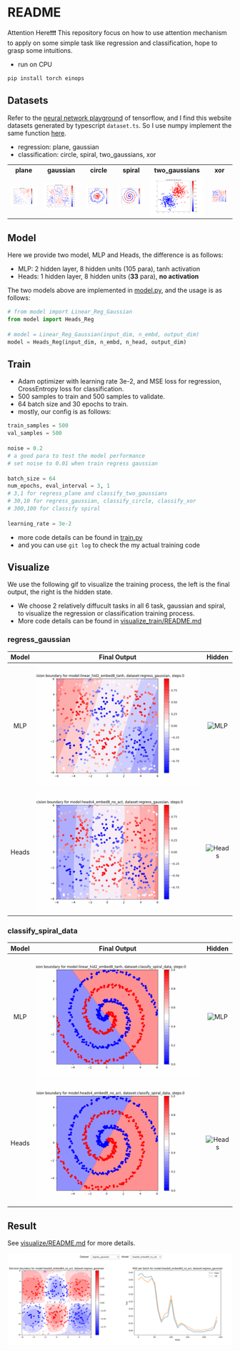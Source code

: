 # README

Attention Here❗❗❗ This repository focus on how to use attention mechanism to apply on some simple task like regression and classification, hope to grasp some intuitions.

- run on CPU

```bash
pip install torch einops
```

## Datasets

Refer to the [neural network playground](https://playground.tensorflow.org/) of tensorflow, and I find this website datasets generated by typescript `dataset.ts`. So I use numpy implement the same function [here](dataset.py).

- regression: plane, gaussian
- classification: circle, spiral, two_gaussians, xor


<table>
    <tr>
        <th>plane</th>
        <th>gaussian</th>
        <th>circle</th>
        <th>spiral</th>
        <th>two_gaussians</th>
        <th>xor</th>
    </tr>
    <tr>
        <td colspan="1" align=center>
            <img src="images\regression_plane.png" width="300px" alt="regression_plane">
        </td>
        <td colspan="1" align=center>
            <img src="images\regression_gaussian.png" width="300px" alt="regression_sin">
        </td>
        <td colspan="1" align=center>
            <img src="images\classification_circle.png" width="300px" alt="classification_circle">
        </td>
        <td colspan="1" align=center>
            <img src="images\classification_spiral.png" width="300px" alt="classification_spiral">
        </td>
        <td colspan="1" align=center>
            <img src="images\classification_two_gaussians.png" width="300px" alt="classification_two_gaussians">
        </td>
        <td colspan="1" align=center>
            <img src="images\classification_xor.png" width="300px" alt="classification_xor">
        </td>
    </tr>    
</table>


## Model

Here we provide two model, MLP and Heads, the difference is as follows:

- MLP: 2 hidden layer, 8 hidden units (105 para), tanh activation 
- Heads: 1 hidden layer, 8 hidden units (**33** para), **no activation** 

The two models above are implemented in [model.py](model.py), and the usage is as follows:

```python
# from model import Linear_Reg_Gaussian
from model import Heads_Reg

# model = Linear_Reg_Gaussian(input_dim, n_embd, output_dim)
model = Heads_Reg(input_dim, n_embd, n_head, output_dim)
```

## Train

- Adam optimizer with learning rate 3e-2, and MSE loss for regression, CrossEntropy loss for classification.
- 500 samples to train and 500 samples to validate.
- 64 batch size and 30 epochs to train.
- mostly, our config is as follows:

```python
train_samples = 500
val_samples = 500

noise = 0.2 
# a good para to test the model performance 
# set noise to 0.01 when train regress gaussian

batch_size = 64
num_epochs, eval_interval = 3, 1 
# 3,1 for regress_plane and classify_two_gaussians
# 30,10 for regress_gaussian, classify_circle, classify_xor
# 300,100 for classify spiral

learning_rate = 3e-2
```

- more code details can be found in [train.py](train.py)
- and you can use `git log` to check the my actual training code

## Visualize

We use the following gif to visualize the training process, the left is the final output, the right is the hidden state.

- We choose 2 relatively diffucult tasks in all 6 task, gaussian and spiral, to visualize the regression or classification training process.
- More code details can be found in [visualize_train/README.md](visualize_train/README.md)

### regress_gaussian

| Model | Final Output | Hidden |
| :---: | :---: | :---: |
| MLP | ![MLP](./visualize_train/regression/linear/fin_16.gif) | ![MLP](./visualize_train/regression/linear/hid_16.gif) |
| Heads | ![Heads](./visualize_train/regression/heads/fin_16.gif) | ![Heads](./visualize_train/regression/heads/hid_16.gif) |

### classify_spiral_data

| Model | Final Output | Hidden |
| :---: | :---: | :---: |
| MLP | ![MLP](./visualize_train/classification/linear/fin_16.gif) | ![MLP](./visualize_train/classification/linear/hid_16.gif) |
| Heads | ![Heads](./visualize_train/classification/heads/fin_16.gif) | ![Heads](./visualize_train/classification/heads/hid_16.gif) |

## Result

See [visualize/README.md](visualize/README.md) for more details.

![Result](result.png)